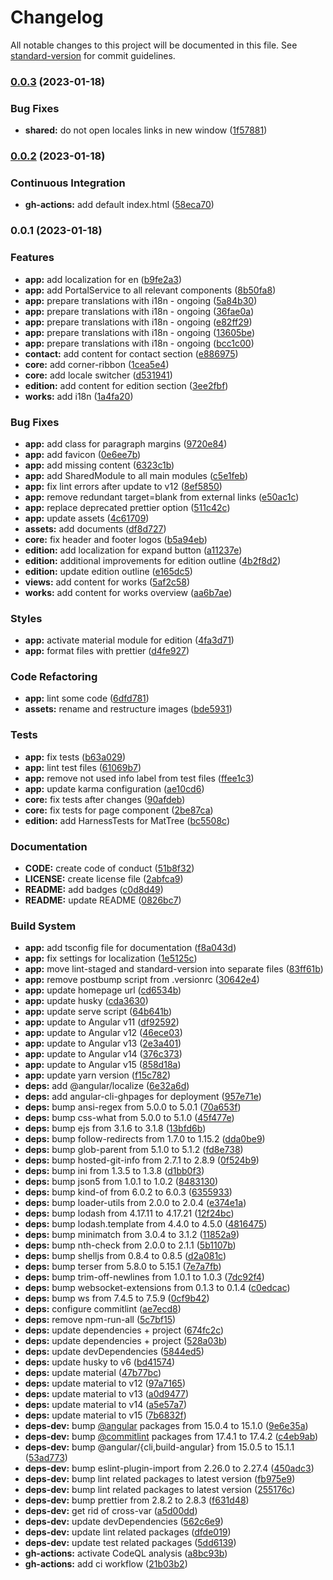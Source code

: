 # Changelog

All notable changes to this project will be documented in this file. See [standard-version](https://github.com/conventional-changelog/standard-version) for commit guidelines.

### [0.0.3](https://github.com/musicEnfanthen/awg-website/compare/v0.0.2...v0.0.3) (2023-01-18)


### Bug Fixes

* **shared:** do not open locales links in new window ([1f57881](https://github.com/musicEnfanthen/awg-website/commit/1f57881c5945e2cae7e41ec6f0eb8d9daa2b7103))

### [0.0.2](https://github.com/musicEnfanthen/awg-website/compare/v0.0.1...v0.0.2) (2023-01-18)


### Continuous Integration

* **gh-actions:** add default index.html ([58eca70](https://github.com/musicEnfanthen/awg-website/commit/58eca70bc5f18ca9e02bbeebe66db2add6b15d6a))

### 0.0.1 (2023-01-18)


### Features

* **app:** add localization for en ([b9fe2a3](https://github.com/musicEnfanthen/awg-website/commit/b9fe2a3ba21edcf2a688e58b1121f755dd00934c))
* **app:** add PortalService to all relevant components ([8b50fa8](https://github.com/musicEnfanthen/awg-website/commit/8b50fa83b5b683baf93f187fbc5d0ec8f20eb256))
* **app:** prepare translations with i18n - ongoing ([5a84b30](https://github.com/musicEnfanthen/awg-website/commit/5a84b30eba8c8b1b5e11e71a031518d1a27795b3))
* **app:** prepare translations with i18n - ongoing ([36fae0a](https://github.com/musicEnfanthen/awg-website/commit/36fae0aa9f7717e3abd0598339c4729a23d0df67))
* **app:** prepare translations with i18n - ongoing ([e82ff29](https://github.com/musicEnfanthen/awg-website/commit/e82ff299cbf3afafea81c8f69d87b401ba2ec1b6))
* **app:** prepare translations with i18n - ongoing ([13605be](https://github.com/musicEnfanthen/awg-website/commit/13605be3545340b275c4fe1c1428c47198791a4d))
* **app:** prepare translations with i18n - ongoing ([bcc1c00](https://github.com/musicEnfanthen/awg-website/commit/bcc1c003aab3605fd3ec7a8ff9f8f2fb456bd80c))
* **contact:** add content for contact section ([e886975](https://github.com/musicEnfanthen/awg-website/commit/e8869757899e96aff157c9166e43d957e3abf92f))
* **core:** add corner-ribbon ([1cea5e4](https://github.com/musicEnfanthen/awg-website/commit/1cea5e4d5c844f6ee58a2c395b7c71ceafa8463e))
* **core:** add locale switcher ([d531941](https://github.com/musicEnfanthen/awg-website/commit/d53194107005dd4ad76d2975f993b402ae0fbc80))
* **edition:** add content for edition section ([3ee2fbf](https://github.com/musicEnfanthen/awg-website/commit/3ee2fbfeb620bdf0c18af15bf1164bdd1bc29240))
* **works:** add i18n ([1a4fa20](https://github.com/musicEnfanthen/awg-website/commit/1a4fa205b4987e00a32cd00acad911531b26674a))


### Bug Fixes

* **app:** add class for paragraph margins ([9720e84](https://github.com/musicEnfanthen/awg-website/commit/9720e8442006c6e775f7366d8977d79dd2e96921))
* **app:** add favicon ([0e6ee7b](https://github.com/musicEnfanthen/awg-website/commit/0e6ee7b5e85925bf8695053205c344d3eb28e438))
* **app:** add missing content ([6323c1b](https://github.com/musicEnfanthen/awg-website/commit/6323c1b377af54d06b8ba1033e52f268d0c312d8))
* **app:** add SharedModule to all main modules ([c5e1feb](https://github.com/musicEnfanthen/awg-website/commit/c5e1feb5535847ecd53b3d7a01ed1983685ab8fe))
* **app:** fix lint errors after update to v12 ([8ef5850](https://github.com/musicEnfanthen/awg-website/commit/8ef585048d43d7eb87e3fd70e111fc53a3e56b84))
* **app:** remove redundant target=blank from external links ([e50ac1c](https://github.com/musicEnfanthen/awg-website/commit/e50ac1ce2e4e2a7d2447fed044524a79b41259cd))
* **app:** replace deprecated prettier option ([511c42c](https://github.com/musicEnfanthen/awg-website/commit/511c42ce66c191d99255ff4f419fb1b4ea8840d6))
* **app:** update assets ([4c61709](https://github.com/musicEnfanthen/awg-website/commit/4c6170975aff7bcee272359c96e4eb9134966c93))
* **assets:** add documents ([df8d727](https://github.com/musicEnfanthen/awg-website/commit/df8d7273450657e28263eec98e0adca6c477c576))
* **core:** fix header and footer logos ([b5a94eb](https://github.com/musicEnfanthen/awg-website/commit/b5a94eb234dc80f95b1022d28c3cac259a5e862c))
* **edition:** add localization for expand button ([a11237e](https://github.com/musicEnfanthen/awg-website/commit/a11237e70a18bf4908018f994f0cd75bed53ba75))
* **edition:** additional improvements for edition outline ([4b2f8d2](https://github.com/musicEnfanthen/awg-website/commit/4b2f8d2af87ccad20552ee2256c2526e36fb3323))
* **edition:** update edition outline ([e165dc5](https://github.com/musicEnfanthen/awg-website/commit/e165dc599f563cd15092ef73774c41e834d440bd))
* **views:** add content for works ([5af2c58](https://github.com/musicEnfanthen/awg-website/commit/5af2c58770708520a70d81a2f6872602085464d5))
* **works:** add content for works overview ([aa6b7ae](https://github.com/musicEnfanthen/awg-website/commit/aa6b7ae4fba33e9c7b42626c15096325ee99a904))


### Styles

* **app:** activate material module for edition ([4fa3d71](https://github.com/musicEnfanthen/awg-website/commit/4fa3d71a8cf00ead4429a29a605444fb7ad4e95c))
* **app:** format files with prettier ([d4fe927](https://github.com/musicEnfanthen/awg-website/commit/d4fe927c49020fce1aec424c3e828114d2f46164))


### Code Refactoring

* **app:** lint some code ([6dfd781](https://github.com/musicEnfanthen/awg-website/commit/6dfd781738f30e75de9cb4c78f6aeae702006268))
* **assets:** rename and restructure images ([bde5931](https://github.com/musicEnfanthen/awg-website/commit/bde5931183f1f138a7e89a85ec9e6291bdde8aab))


### Tests

* **app:** fix tests ([b63a029](https://github.com/musicEnfanthen/awg-website/commit/b63a0294df74a51b9497a8437bfdbb110c801d72))
* **app:** lint test files ([61069b7](https://github.com/musicEnfanthen/awg-website/commit/61069b73f063c9f3d8686213c4982de8aea917ea))
* **app:** remove not used info label from test files ([ffee1c3](https://github.com/musicEnfanthen/awg-website/commit/ffee1c33f2bc3143988facbf61dbb0181662d624))
* **app:** update karma configuration ([ae10cd6](https://github.com/musicEnfanthen/awg-website/commit/ae10cd6fee48713f756220ce65d51f19be12dffe))
* **core:** fix tests after changes ([90afdeb](https://github.com/musicEnfanthen/awg-website/commit/90afdebd8d28c24ebaaa9cebc1e3e5a26b4bfe2b))
* **core:** fix tests for page component ([2be87ca](https://github.com/musicEnfanthen/awg-website/commit/2be87ca4cc4ae3bbde6dddcac801e2069adb8aec))
* **edition:** add HarnessTests for MatTree ([bc5508c](https://github.com/musicEnfanthen/awg-website/commit/bc5508c4be67d32dcbb4e53b2a9b5a82cf78e2af))


### Documentation

* **CODE:** create code of conduct ([51b8f32](https://github.com/musicEnfanthen/awg-website/commit/51b8f32d9cc7d2856b74adde9ce9feccf5b0186d))
* **LICENSE:** create license file ([2abfca9](https://github.com/musicEnfanthen/awg-website/commit/2abfca932792f6e079fada289413f113f5923350))
* **README:** add badges ([c0d8d49](https://github.com/musicEnfanthen/awg-website/commit/c0d8d49ee65eb4af0f2a547306ee6c478d1ebf69))
* **README:** update README ([0826bc7](https://github.com/musicEnfanthen/awg-website/commit/0826bc7e12b8527fc72d4678bd7c1a3176bb08d1))


### Build System

* **app:** add tsconfig file for documentation ([f8a043d](https://github.com/musicEnfanthen/awg-website/commit/f8a043db87ace204e543a18ea651b70b7bdc6fed))
* **app:** fix settings for localization ([1e5125c](https://github.com/musicEnfanthen/awg-website/commit/1e5125c77a5aa037b45dabcfabca11f4b4d759c0))
* **app:** move lint-staged and standard-version into separate files ([83ff61b](https://github.com/musicEnfanthen/awg-website/commit/83ff61b23870209a30283398926f89c002f7958a))
* **app:** remove postbump script from .versionrc ([30642e4](https://github.com/musicEnfanthen/awg-website/commit/30642e4ce2d395fc4311e185b59eb8468b54e8a5))
* **app:** update homepage url ([cd6534b](https://github.com/musicEnfanthen/awg-website/commit/cd6534bbf55f95bd076d632340132237532b2139))
* **app:** update husky ([cda3630](https://github.com/musicEnfanthen/awg-website/commit/cda3630ce50f99716988192f7de0518383d321d1))
* **app:** update serve script ([64b641b](https://github.com/musicEnfanthen/awg-website/commit/64b641b3686249a8ee60f31b483c6b6a0a9cc712))
* **app:** update to Angular v11 ([df92592](https://github.com/musicEnfanthen/awg-website/commit/df92592d783af2d39bac64d4465cb13d28f8565f))
* **app:** update to Angular v12 ([46ece03](https://github.com/musicEnfanthen/awg-website/commit/46ece03e698798eaa1ef3bf1f1d3109137222cad))
* **app:** update to Angular v13 ([2e3a401](https://github.com/musicEnfanthen/awg-website/commit/2e3a4014d5177a75ccee810abb4a7e5e2a2b74f2))
* **app:** update to Angular v14 ([376c373](https://github.com/musicEnfanthen/awg-website/commit/376c373021a85647c701227b2f5c58e1901fa816))
* **app:** update to Angular v15 ([858d18a](https://github.com/musicEnfanthen/awg-website/commit/858d18a9fc2975d84fdd17233ad00a27e66a6a92))
* **app:** update yarn version ([f15c782](https://github.com/musicEnfanthen/awg-website/commit/f15c7828d2a8715830d55e6aec11ca1a15271404))
* **deps:** add @angular/localize ([6e32a6d](https://github.com/musicEnfanthen/awg-website/commit/6e32a6d66570ef25da7822e680ff48d841a32041))
* **deps:** add angular-cli-ghpages for deployment ([957e71e](https://github.com/musicEnfanthen/awg-website/commit/957e71eea2579f2362da45d7fdc56dc3bcfe45b4))
* **deps:** bump ansi-regex from 5.0.0 to 5.0.1 ([70a653f](https://github.com/musicEnfanthen/awg-website/commit/70a653f3cb4c71c6329633ad5076c5b63011d829))
* **deps:** bump css-what from 5.0.0 to 5.1.0 ([45f477e](https://github.com/musicEnfanthen/awg-website/commit/45f477ecddd95da6246d3ceb9daa741579987884))
* **deps:** bump ejs from 3.1.6 to 3.1.8 ([13bfd6b](https://github.com/musicEnfanthen/awg-website/commit/13bfd6beeb36bcc015af0c2fe6ed300990b95e07))
* **deps:** bump follow-redirects from 1.7.0 to 1.15.2 ([dda0be9](https://github.com/musicEnfanthen/awg-website/commit/dda0be91a2d941a4a499947f4060d509760812e0))
* **deps:** bump glob-parent from 5.1.0 to 5.1.2 ([fd8e738](https://github.com/musicEnfanthen/awg-website/commit/fd8e738234531118e350f965ddb1bd9f9f9bbf53))
* **deps:** bump hosted-git-info from 2.7.1 to 2.8.9 ([0f524b9](https://github.com/musicEnfanthen/awg-website/commit/0f524b9f4f61a6e41c72560d255da80f0ea15df1))
* **deps:** bump ini from 1.3.5 to 1.3.8 ([d1bb0f3](https://github.com/musicEnfanthen/awg-website/commit/d1bb0f3cdec9eddacdbc79e35e6207c74dba6e2b))
* **deps:** bump json5 from 1.0.1 to 1.0.2 ([8483130](https://github.com/musicEnfanthen/awg-website/commit/84831308dec0fc23513b8609fdfa725d5c70bc0d))
* **deps:** bump kind-of from 6.0.2 to 6.0.3 ([6355933](https://github.com/musicEnfanthen/awg-website/commit/6355933e0e14311a6d0271c1f57dbd1e0986e0f8))
* **deps:** bump loader-utils from 2.0.0 to 2.0.4 ([e374e1a](https://github.com/musicEnfanthen/awg-website/commit/e374e1a89a7fd1c72f8e80542947bfd84b03a73b))
* **deps:** bump lodash from 4.17.11 to 4.17.21 ([12f24bc](https://github.com/musicEnfanthen/awg-website/commit/12f24bc991acb6c18c691111ddb2ae917b24c28b))
* **deps:** bump lodash.template from 4.4.0 to 4.5.0 ([4816475](https://github.com/musicEnfanthen/awg-website/commit/4816475b13d01b4de64676c2a99c53c66cda4a56))
* **deps:** bump minimatch from 3.0.4 to 3.1.2 ([11852a9](https://github.com/musicEnfanthen/awg-website/commit/11852a93331978f787a5e2a8f9eaa5d67b603f00))
* **deps:** bump nth-check from 2.0.0 to 2.1.1 ([5b1107b](https://github.com/musicEnfanthen/awg-website/commit/5b1107b90b9808564de53f233269741088c7d4a8))
* **deps:** bump shelljs from 0.8.4 to 0.8.5 ([d2a081c](https://github.com/musicEnfanthen/awg-website/commit/d2a081c33a978bdae7a662eb9f8c3d0935f01083))
* **deps:** bump terser from 5.8.0 to 5.15.1 ([7e7a7fb](https://github.com/musicEnfanthen/awg-website/commit/7e7a7fb28cee6c3cfb4458b9ff667a5f46bf0766))
* **deps:** bump trim-off-newlines from 1.0.1 to 1.0.3 ([7dc92f4](https://github.com/musicEnfanthen/awg-website/commit/7dc92f44998192d3b05253138d4cfc03abdc56ae))
* **deps:** bump websocket-extensions from 0.1.3 to 0.1.4 ([c0edcac](https://github.com/musicEnfanthen/awg-website/commit/c0edcace4a4ee10b9d0f0303b8fa2743c3be4967))
* **deps:** bump ws from 7.4.5 to 7.5.9 ([0cf9b42](https://github.com/musicEnfanthen/awg-website/commit/0cf9b42ef324cbd495ae2f84c9661f70e694a58f))
* **deps:** configure commitlint ([ae7ecd8](https://github.com/musicEnfanthen/awg-website/commit/ae7ecd8c665e649e34abd01dbbdb399713e5737f))
* **deps:** remove npm-run-all ([5c7bf15](https://github.com/musicEnfanthen/awg-website/commit/5c7bf1584d00462996ade99f5c9198faf0a56e67))
* **deps:** update dependencies + project ([674fc2c](https://github.com/musicEnfanthen/awg-website/commit/674fc2c82db59116ff1af3c1ce4bee92170466dc))
* **deps:** update dependencies + project ([528a03b](https://github.com/musicEnfanthen/awg-website/commit/528a03b9ffc0fce0151565bb41038e287efdea78))
* **deps:** update devDependencies ([5844ed5](https://github.com/musicEnfanthen/awg-website/commit/5844ed5a831bd5e2b9ed085cdf0ed9a1250e9e64))
* **deps:** update husky to v6 ([bd41574](https://github.com/musicEnfanthen/awg-website/commit/bd415745f7526cb017794c2d272eaf181c46f265))
* **deps:** update material ([47b77bc](https://github.com/musicEnfanthen/awg-website/commit/47b77bcafe12086de55e522af4b6f6f55e92484d))
* **deps:** update material to v12 ([97a7165](https://github.com/musicEnfanthen/awg-website/commit/97a71655408cbe950b2292c6acaf32f6b932770b))
* **deps:** update material to v13 ([a0d9477](https://github.com/musicEnfanthen/awg-website/commit/a0d9477f9147f85d6c5d429fe20399e5656b0c4e))
* **deps:** update material to v14 ([a5e57a7](https://github.com/musicEnfanthen/awg-website/commit/a5e57a7443f501ef6e69f0897fa26a9e243866c2))
* **deps:** update material to v15 ([7b6832f](https://github.com/musicEnfanthen/awg-website/commit/7b6832ff9892e174865ead1666daf70ac9d4224c))
* **deps-dev:** bump [@angular](https://github.com/angular) packages from 15.0.4 to 15.1.0 ([9e6e35a](https://github.com/musicEnfanthen/awg-website/commit/9e6e35aa517f5d29295f9aad4ddf616482606aae))
* **deps-dev:** bump [@commitlint](https://github.com/commitlint) packages from 17.4.1 to 17.4.2 ([c4eb9ab](https://github.com/musicEnfanthen/awg-website/commit/c4eb9ab44ebc68d93427266546a27788688183af))
* **deps-dev:** bump @angular/{cli,build-angular} from 15.0.5 to 15.1.1 ([53ad773](https://github.com/musicEnfanthen/awg-website/commit/53ad773010c6106cf82e05660b75642bb0a8299c))
* **deps-dev:** bump eslint-plugin-import from 2.26.0 to 2.27.4 ([450adc3](https://github.com/musicEnfanthen/awg-website/commit/450adc3ccb95d035f881c90460558cc60a85f6d5))
* **deps-dev:** bump lint related packages to latest version ([fb975e9](https://github.com/musicEnfanthen/awg-website/commit/fb975e978df6193f2b0393eaccf70c406d09f7eb))
* **deps-dev:** bump lint related packages to latest version ([255176c](https://github.com/musicEnfanthen/awg-website/commit/255176c2a04a822835a9ab4b5d1d782a65d0852f))
* **deps-dev:** bump prettier from 2.8.2 to 2.8.3 ([f631d48](https://github.com/musicEnfanthen/awg-website/commit/f631d48c8a7dd1bee3c52d1268da8fb10d733a12))
* **deps-dev:** get rid of cross-var ([a5d00dd](https://github.com/musicEnfanthen/awg-website/commit/a5d00dd3374cd94b273481808c15ca23496ffaaa))
* **deps-dev:** update devDependencies ([562c6e9](https://github.com/musicEnfanthen/awg-website/commit/562c6e9e793fd1945ceb371356418a0904a94cfb))
* **deps-dev:** update lint related packages ([dfde019](https://github.com/musicEnfanthen/awg-website/commit/dfde019c6fb80f4fc3c7af23537e5ea5e191a3c4))
* **deps-dev:** update test related packages ([5dd6139](https://github.com/musicEnfanthen/awg-website/commit/5dd61390cfbf90cb515c1c398b3869d5db708e0e))
* **gh-actions:** activate CodeQL analysis ([a8bc93b](https://github.com/musicEnfanthen/awg-website/commit/a8bc93b50f028622e7003de47f7a1650449b295c))
* **gh-actions:** add ci workflow ([21b03b2](https://github.com/musicEnfanthen/awg-website/commit/21b03b20ab6f28b2dae0503b57642b344fc9a8fa))
